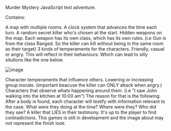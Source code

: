 Murder Mystery JavaScript text adventure. 

Contains:

A map with multiple rooms.
A clock system that advances the time each turn.
A random secret killer who's chosen at the start.
Hidden weapons on the map.
Each weapon has its own class, which has its own rules. (i.e Gun is from the class Ranged. So the killer can kill without being in the same room as their target)
3 kinds of temperaments for the characters. Friendly, casual or angry. This will reflect in their behaviours. Which can lead to silly situtions like the one below.

![image](https://user-images.githubusercontent.com/65355075/218234298-c1f86609-6c53-4185-8f39-9afe6794a03b.png)


Character temperaments that influence others. Lowering or increasing group morale. (important beacuse the killer can ONLY attack when angry.)
Characters that observe whats happening around them. (i.e "I saw John walking into the kitchen at 10:00 am") The reason for that is the following: After a body is found, each character will testify with information relevant to the case. What were they doing at the time? Where were they? Who did they see?
A killer that LIES in their testimony. It's up to the player to find contradictions.
This games is still in development and the image about may not represent the finish look.
